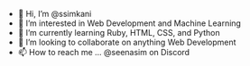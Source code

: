 - 👋 Hi, I’m @ssimkani
- 👀 I’m interested in Web Development and Machine Learning
- 🌱 I’m currently learning Ruby, HTML, CSS, and Python
- 💞️ I’m looking to collaborate on anything Web Development
- 📫 How to reach me ... @seenasim on Discord

<!---
ssimkani/ssimkani is a ✨ special ✨ repository because its `README.md` (this file) appears on your GitHub profile.
You can click the Preview link to take a look at your changes.
--->
